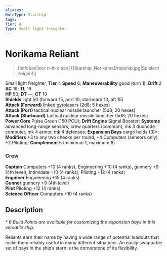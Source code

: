 ```yaml
---
aliases: 
NoteType: Starship
tags: 
Tier: 4
Type: Small light freighter
---
```


# Norikama Reliant

> [!infobox|locr n-th clean]
>  [[Starship_NorikamaDropship.jpg|Spielern zeigen!]]
> 

Small light freighter, **Tier** 4 
**Speed** 6; **Maneuverability** good (turn 1); **Drift** 2  
**AC** 19; **TL** 19  
**HP** 50; **DT** —; **CT** 10  
**Shields** light 50 (forward 15, port 10, starboard 10, aft 15)  
**Attack (Forward)** linked gyrolasers (2d8; 5 hexes)  
**Attack (Port)** tactical nuclear missile launcher (5d8; 20 hexes)  
**Attack (Starboard)** tactical nuclear missile launcher (5d8; 20 hexes)  
**Power Core** Pulse Green (150 PCU); **Drift Engine** Signal Booster; **Systems** advanced long-range sensors, crew quarters (common), mk 3 duonode computer, mk 4 armor, mk 4 defenses; **Expansion Bays** cargo holds (3)*; **Modifiers** +3 to any two checks per round, +4 Computers (sensors only), +2 Piloting; **Complement** 5 (minimum 1, maximum 6)

### Crew

**Captain** Computers +10 (4 ranks), Engineering +10 (4 ranks), gunnery +9 (4th level), Intimidate +10 (4 ranks), Piloting +12 (4 ranks)  
**Engineer** Engineering +15 (4 ranks)  
**Gunner** gunnery +9 (4th level)  
**Pilot** Piloting +12 (4 ranks)  
**Science Officer** Computers +10 (4 ranks)

## Description

_* 6 Build Points are available for customizing the expansion bays in this versatile ship._  
  
Reliants earn their name by having a wide range of potential loadouts that make them reliably useful in many different situations. An easily swappable set of bays in the ship’s stern is the cornerstone of its flexibility.
